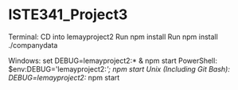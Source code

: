 # ISTE341_Project3

Terminal: CD into lemayproject2
          Run npm install
          Run npm install ./companydata

Windows: set DEBUG=lemayproject2:* & npm start
PowerShell: $env:DEBUG='lemayproject2:*'; npm start
Unix (Including Git Bash): DEBUG=lemayproject2:* npm start
